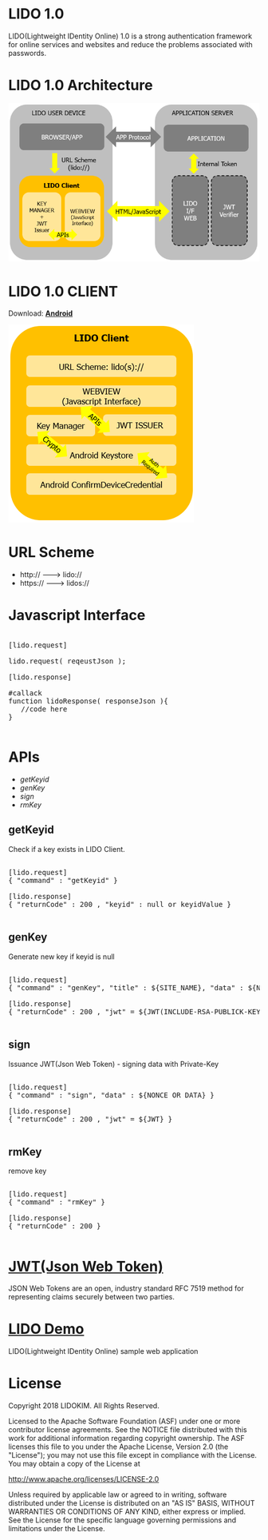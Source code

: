 # LIDO 1.0 
LIDO(Lightweight IDentity Online) 1.0 is a strong authentication framework for online services and websites and reduce the problems associated with passwords.

# LIDO 1.0 Architecture
![LIDO 1.0 Architecture](LIDO_10_Architecture.png)

# LIDO 1.0 CLIENT
Download: [**Android**](https://play.google.com/store/apps/details?id=lido.client)

![LIDO_10_Client](LIDO_10_Client.png)

# URL Scheme
* http:// ---> lido://
* https:// ---> lidos://

# Javascript Interface

<pre>

[lido.request]

lido.request( reqeustJson );

[lido.response]

#callack
function lidoResponse( responseJson ){
   //code here
}

</pre>

# APIs
* *getKeyid*
* *genKey*
* *sign*
* *rmKey*

## getKeyid
Check if a key exists in LIDO Client.

<pre>

[lido.request]
{ "command" : "getKeyid" }

[lido.response]
{ "returnCode" : 200 , "keyid" : null or keyidValue }

</pre>

## genKey
Generate new key if keyid is null

<pre>

[lido.request]
{ "command" : "genKey", "title" : ${SITE_NAME}, "data" : ${NONCE OR DATA} }

[lido.response]
{ "returnCode" : 200 , "jwt" = ${JWT(INCLUDE-RSA-PUBLICK-KEY)} }

</pre>

## sign
Issuance JWT(Json Web Token) - signing data with Private-Key

<pre>

[lido.request]
{ "command" : "sign", "data" : ${NONCE OR DATA} }

[lido.response]
{ "returnCode" : 200 , "jwt" = ${JWT} }

</pre>

## rmKey
remove key

<pre>

[lido.request]
{ "command" : "rmKey" }

[lido.response]
{ "returnCode" : 200 }

</pre>

# [JWT(Json Web Token)](https://jwt.io)
JSON Web Tokens are an open, industry standard RFC 7519 method for representing claims securely between two parties.


# [LIDO Demo](https://github.com/LIDOKIM/LIDO-Demo)
LIDO(Lightweight IDentity Online) sample web application


# License
Copyright 2018 LIDOKIM. All Rights Reserved.

Licensed to the Apache Software Foundation (ASF) under one or more contributor license agreements. See the NOTICE file distributed with this work for additional information regarding copyright ownership. The ASF licenses this file to you under the Apache License, Version 2.0 (the "License"); you may not use this file except in compliance with the License. You may obtain a copy of the License at

http://www.apache.org/licenses/LICENSE-2.0

Unless required by applicable law or agreed to in writing, software distributed under the License is distributed on an "AS IS" BASIS, WITHOUT WARRANTIES OR CONDITIONS OF ANY KIND, either express or implied. See the License for the specific language governing permissions and limitations under the License.

